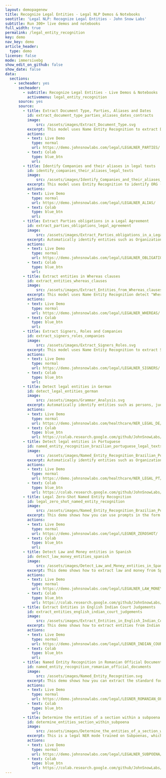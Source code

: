 ```yaml
---
layout: demopagenew
title: Recognize Legal Entities - Legal NLP Demos & Notebooks
seotitle: 'Legal NLP: Recognize Legal Entities - John Snow Labs'
subtitle: Run 300+ live demos and notebooks
full_width: true
permalink: /legal_entity_recognition
key: demo
nav_key: demo
article_header:
  type: demo
license: false
mode: immersivebg
show_edit_on_github: false
show_date: false
data:
  sections:  
    - secheader: yes
      secheader:
        - subtitle: Recognize Legal Entities - Live Demos & Notebooks
          activemenu: legal_entity_recognition
      source: yes
      source:
        - title: Extract Document Type, Parties, Aliases and Dates 
          id: extract_document_type_parties_aliases_dates_contracts    
          image: 
              src: /assets/images/Extract_Document_Type.svg
          excerpt: This model uses Name Entity Recognition to extract DOC (Document Type), PARTY (An Entity signing a contract), ALIAS (the way a company is named later on in the document) and EFFDATE (Effective Date of the contract).
          actions:
          - text: Live Demo
            type: normal
            url: https://demo.johnsnowlabs.com/legal/LEGALNER_PARTIES/
          - text: Colab
            type: blue_btn
            url: 
        - title: Identify Companies and their aliases in legal texts
          id: identify_companies_their_aliases_legal_texts        
          image: 
              src: /assets/images/Identify_Companies_and_their_aliases_in_legal_texts.svg
          excerpt: This model uses Entity Recognition to identify ORG (Companies), their ALIAS (other names the company uses in the contract/agreement) and company PRODUCTS.
          actions:
          - text: Live Demo
            type: normal
            url: https://demo.johnsnowlabs.com/legal/LEGALNER_ALIAS/
          - text: Colab
            type: blue_btn
            url:
        - title: Extract Parties obligations in a Legal Agreement 
          id: extract_parties_obligations_legal_agreement   
          image: 
              src: /assets/images/Extract_Parties_obligations_in_a_Legal_Agreement.svg
          excerpt: Automatically identify entities such as Organization, Jurisprudence, Legislation, Person, Location, and Time, etc. in (Brazilian) Portuguese legal text. 
          actions:
          - text: Live Demo
            type: normal
            url: https://demo.johnsnowlabs.com/legal/LEGALNER_OBLIGATIONS/
          - text: Colab
            type: blue_btn
            url: 
        - title: Extract entities in Whereas clauses 
          id: extract_entities_whereas_clauses      
          image: 
              src: /assets/images/Extract_Entities_from_Whereas_clauses.svg
          excerpt: This model uses Name Entity Recognition detect "Whereas" clauses and extract, from them, the SUBJECT, the ACTION and the OBJECT.
          actions:
          - text: Live Demo
            type: normal
            url: https://demo.johnsnowlabs.com/legal/LEGALNER_WHEREAS/
          - text: Colab
            type: blue_btn
            url:
        - title: Extract Signers, Roles and Companies  
          id: extract_signers_roles_companies     
          image: 
              src: /assets/images/Extract_Signers_Roles.svg
          excerpt: This model uses Name Entity Recognition to extract SIGNING_PERSON (People signing a document), SIGNING_TITLE (the roles of those people in the company) and PARTY (Organizations).
          actions:
          - text: Live Demo
            type: normal
            url: https://demo.johnsnowlabs.com/legal/LEGALNER_SIGNERS/
          - text: Colab
            type: blue_btn
            url:  
        - title: Detect legal entities in German
          id: detect_legal_entities_german
          image: 
              src: /assets/images/Grammar_Analysis.svg
          excerpt: Automatically identify entities such as persons, judges, lawyers, countries, cities, landscapes, organizations, courts, trademark laws, contracts, etc. in German legal text.
          actions:
          - text: Live Demo
            type: normal
            url: https://demo.johnsnowlabs.com/healthcare/NER_LEGAL_DE/
          - text: Colab
            type: blue_btn
            url: https://colab.research.google.com/github/JohnSnowLabs/spark-nlp-workshop/blob/master/tutorials/streamlit_notebooks/healthcare/NER_LEGAL_DE.ipynb
        - title: Detect legal entities in Portuguese
          id: named_entity_recognition_brazilian_portuguese_legal_texts  
          image: 
              src: /assets/images/Named_Entity_Recognition_Brazilian_Portuguese_Legal_Texts.svg
          excerpt: Automatically identify entities such as Organization, Jurisprudence, Legislation, Person, Location, and Time, etc. in (Brazilian) Portuguese legal text. 
          actions:
          - text: Live Demo
            type: normal
            url: https://demo.johnsnowlabs.com/healthcare/NER_LEGAL_PT/
          - text: Colab
            type: blue_btn
            url: https://colab.research.google.com/github/JohnSnowLabs/spark-nlp-workshop/blob/master/tutorials/streamlit_notebooks/healthcare/NER_LEGAL_PT.ipynb 
        - title: Legal Zero-Shot Named Entity Recognition 
          id: legal_zero_shot_named_entity_recognition  
          image: 
              src: /assets/images/Named_Entity_Recognition_Brazilian_Portuguese_Legal_Texts.svg
          excerpt: This demo shows how you can use prompts in the form of questions, to carry our Named Entity Recognition without any pretrained dataset. You will find a table with the example questions (prompts) used for the different labels on the side menu.
          actions:
          - text: Live Demo
            type: normal
            url: https://demo.johnsnowlabs.com/legal/LEGNER_ZEROSHOT/
          - text: Colab
            type: blue_btn
            url:     
        - title: Detect Law and Money entities in Spanish 
          id: detect_law_money_entities_spanish  
          image: 
              src: /assets/images/Detect_Law_and_Money_entities_in_Spanish.svg
          excerpt: This demo shows how to extract law and money from Spanish legal texts.
          actions:
          - text: Live Demo
            type: normal
            url: https://demo.johnsnowlabs.com/legal/LEGALNER_LAW_MONEY/
          - text: Colab
            type: blue_btn
            url: https://colab.research.google.com/github/JohnSnowLabs/spark-nlp-workshop/blob/master/tutorials/Certification_Trainings/Legal/4.NER_and_ZeroShot.ipynb
        - title: Extract Entities in English Indian Court Judgements 
          id: extract_entities_english_indian_court_judgements   
          image: 
              src: /assets/images/Extract_Entities_in_English_Indian_Court_Judgements.svg
          excerpt: This demo shows how to extract entities from Indian Court Preamble and Judgement documents LAWYER, JUDGE, COURT, WITNESS, RESPONDENT, PETITIONER etc.
          actions:
          - text: Live Demo
            type: normal
            url: https://demo.johnsnowlabs.com/legal/LEGNER_INDIAN_COURT/
          - text: Colab
            type: blue_btn
            url: 
        - title: Named Entity Recognition in Romanian Official Documents 
          id: named_entity_recognition_romanian_official_documents   
          image: 
              src: /assets/images/Named_Entity_Recognition.svg
          excerpt: This demo shows how you can extract the standard four entities (ORG, PER, LOC, DATE) and more 10 entities (DECISION, DECREE, DIRECTIVE, EMERGENCY_ORDINANCE, LAW, ORDER, ORDINANCE, REGULATION, REPORT and TREATY) from Romanian official documents.
          actions:
          - text: Live Demo
            type: normal
            url: https://demo.johnsnowlabs.com/legal/LEGNER_ROMANIAN_OFFICIAL/
          - text: Colab
            type: blue_btn
            url:
        - title: Determine the entities of a section within a subpoena
          id: determine_entities_section_within_subpoena   
          image: 
              src: /assets/images/Determine_the_entities_of_a_section_within_a_subpoena.svg
          excerpt: This is a legal NER mode trained on Subpoenas, which is aimed to extract the following entities from a Subpoena.
          actions:
          - text: Live Demo
            type: normal
            url: https://demo.johnsnowlabs.com/legal/LEGALNER_SUBPOENA/
          - text: Colab
            type: blue_btn
            url: https://colab.research.google.com/github/JohnSnowLabs/spark-nlp-workshop/blob/master/legal-nlp/80.1.Legal_Subpoenas_NER.ipynb
---
```

